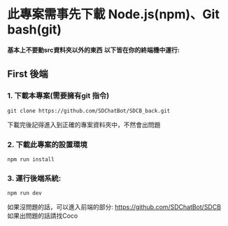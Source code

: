 # 此專案需事先下載 Node.js(npm)、Git bash(git) 
**基本上不要動src資料夾以外的東西**
**以下皆在你的終端機中運行:**
## First 後端

### 1. 下載本專案(需要擁有git 指令)
    git clone https://github.com/SDChatBot/SDCB_back.git
下載完後記得進入到正確的專案資料夾中，不然會出問題

### 2. 下載此專案的設置環境
    npm run install
### 3. 運行後端系統:
    npm run dev
如果沒問題的話，可以進入前端的部分: https://github.com/SDChatBot/SDCB
如果出問題的話請找Coco
